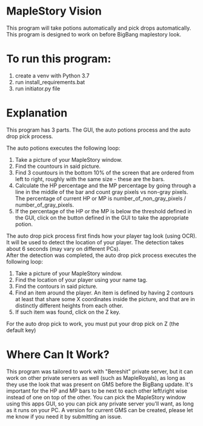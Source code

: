 # MapleStory Vision
This program will take potions automatically and pick drops automatically.
This program is designed to work on before BigBang maplestory look.

# To run this program:
1. create a venv with Python 3.7
2. run install_requirements.bat
3. run initiator.py file

# Explanation
This program has 3 parts. The GUI, the auto potions process and the auto drop pick process.

The auto potions executes the following loop:
1. Take a picture of your MapleStory window.
2. Find the countours in said picture.
3. Find 3 countours in the bottom 10% of the screen that are ordered from left to right, roughly with the same size - these are the bars.
4. Calculate the HP percentage and the MP percentage by going through a line in the middle of the bar and count gray pixels vs non-gray pixels. The percentage of current HP or MP is number_of_non_gray_pixels / number_of_gray_pixels.
5. If the percentage of the HP or the MP is below the threshold defined in the GUI, click on the button defined in the GUI to take the appropriate potion.

The auto drop pick process first finds how your player tag look (using OCR). It will be used to detect the location of your player. The detection takes about 6 seconds (may vary on different PCs). <br/>
After the detection was completed, the auto drop pick process executes the following loop:
1. Take a picture of your MapleStory window.
2. Find the location of your player using your name tag.
3. Find the contours in said picture.
4. Find an item around the player. An item is defined by having 2 contours at least that share some X coordinates inside the picture, and that are in distinctly different heights from each other.
5. If such item was found, click on the Z key.

For the auto drop pick to work, you must put your drop pick on Z (the default key) <br/>

# Where Can It Work?
This program was tailored to work with "Bereshit" private server, but it can work on other private servers as well (such as MapleRoyals), as long as they use the look that was present on GMS before the BigBang update. It's important for the HP and MP bars to be next to each other left\right wise instead of one on top of the other.
You can pick the MapleStory window using this apps GUI, so you can pick any private server you'll want, as long as it runs on your PC.
A version for current GMS can be created, please let me know if you need it by submitting an issue.
